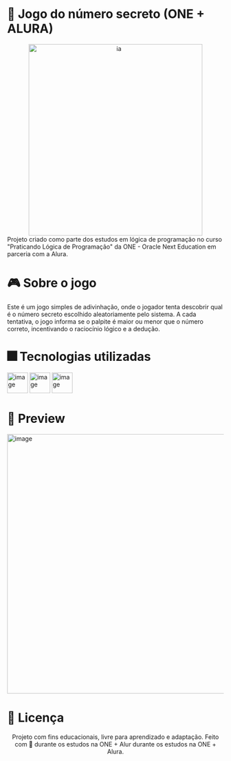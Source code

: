 # 🔮 Jogo do número secreto (ONE + ALURA)
<div align="center">
<img width="404" height="445" alt="ia" src="https://github.com/user-attachments/assets/141dd2b6-89cf-4cd9-a989-73e1c7623481" />

</div>
Projeto criado como parte dos estudos em lógica de programação no curso "Praticando Lógica de Programação" da ONE - Oracle Next Education em parceria com a Alura.

# 🎮 Sobre o jogo

Este é um jogo simples de adivinhação, onde o jogador tenta descobrir qual é o número secreto escolhido aleatoriamente pelo sistema. A cada tentativa, o jogo informa se o palpite é maior ou menor que o número correto, incentivando o raciocínio lógico e a dedução.

# 🎆 Tecnologias utilizadas
<img width="48" height="48" alt="image" src="https://github.com/user-attachments/assets/d09f984c-6e08-4871-bbe1-a78cccb19b55" /> <img width="48" height="48" alt="image" src="https://github.com/user-attachments/assets/5b36622e-9314-40ce-bedb-87259aff8b80" />
<img width="48" height="48" alt="image" src="https://github.com/user-attachments/assets/51815215-e36b-45dc-b072-cd2d32ce778a" />

# 📸 Preview
<img width="1300" height="603" alt="image" src="https://github.com/user-attachments/assets/1f9c93a7-b082-4247-b6a5-52f579c4fbd3" />


# 📝 Licença
<div align="center">
Projeto com fins educacionais, livre para aprendizado e adaptação.
Feito com 💜 durante os estudos na ONE + Alur durante os estudos na ONE + Alura.
</div>


